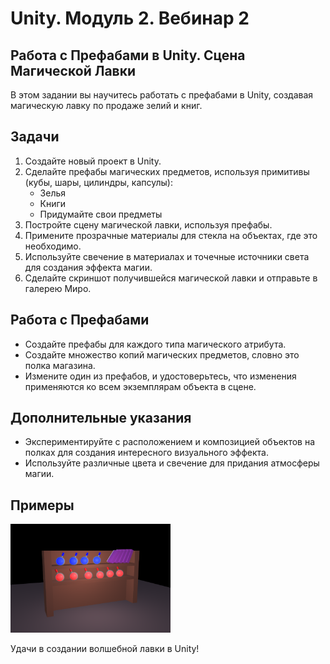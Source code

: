 # Unity. Модуль 2. Вебинар 2

## Работа с Префабами в Unity. Сцена Магической Лавки

В этом задании вы научитесь работать с префабами в Unity, создавая магическую лавку по продаже зелий и книг.

## Задачи

1. Создайте новый проект в Unity.
2. Сделайте префабы магических предметов, используя примитивы (кубы, шары, цилиндры, капсулы):
    - Зелья
    - Книги
    - Придумайте свои предметы
3. Постройте сцену магической лавки, используя префабы.
4. Примените прозрачные материалы для стекла на объектах, где это необходимо.
5. Используйте свечение в материалах и точечные источники света для создания эффекта магии.
6. Сделайте скриншот получившейся магической лавки и отправьте в галерею Миро.

## Работа с Префабами

- Создайте префабы для каждого типа магического атрибута.
- Создайте множество копий магических предметов, словно это полка магазина.
- Измените один из префабов, и удостоверьтесь, что изменения применяются ко всем экземплярам объекта в сцене.

## Дополнительные указания

- Экспериментируйте с расположением и композицией объектов на полках для создания интересного визуального эффекта.
- Используйте различные цвета и свечение для придания атмосферы магии.

## Примеры
<img src="https://github.com/copetonrob/YP_Unity_M2_W2/blob/main/MagicShop.png" width="256"/>

Удачи в создании волшебной лавки в Unity!
